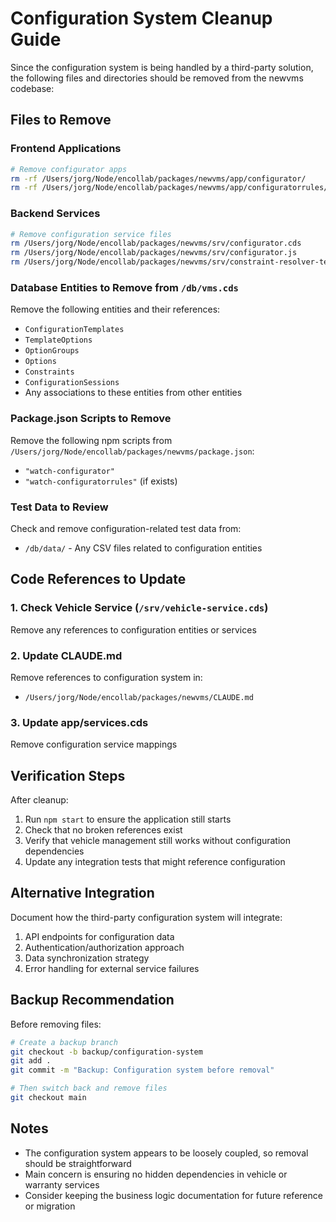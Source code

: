 # Configuration System Cleanup Guide

Since the configuration system is being handled by a third-party solution, the following files and directories should be removed from the newvms codebase:

## Files to Remove

### Frontend Applications
```bash
# Remove configurator apps
rm -rf /Users/jorg/Node/encollab/packages/newvms/app/configurator/
rm -rf /Users/jorg/Node/encollab/packages/newvms/app/configuratorrules/
```

### Backend Services
```bash
# Remove configuration service files
rm /Users/jorg/Node/encollab/packages/newvms/srv/configurator.cds
rm /Users/jorg/Node/encollab/packages/newvms/srv/configurator.js
rm /Users/jorg/Node/encollab/packages/newvms/srv/constraint-resolver-test.js
```

### Database Entities to Remove from `/db/vms.cds`
Remove the following entities and their references:
- `ConfigurationTemplates`
- `TemplateOptions`
- `OptionGroups`
- `Options`
- `Constraints`
- `ConfigurationSessions`
- Any associations to these entities from other entities

### Package.json Scripts to Remove
Remove the following npm scripts from `/Users/jorg/Node/encollab/packages/newvms/package.json`:
- `"watch-configurator"`
- `"watch-configuratorrules"` (if exists)

### Test Data to Review
Check and remove configuration-related test data from:
- `/db/data/` - Any CSV files related to configuration entities

## Code References to Update

### 1. Check Vehicle Service (`/srv/vehicle-service.cds`)
Remove any references to configuration entities or services

### 2. Update CLAUDE.md
Remove references to configuration system in:
- `/Users/jorg/Node/encollab/packages/newvms/CLAUDE.md`

### 3. Update app/services.cds
Remove configuration service mappings

## Verification Steps

After cleanup:
1. Run `npm start` to ensure the application still starts
2. Check that no broken references exist
3. Verify that vehicle management still works without configuration dependencies
4. Update any integration tests that might reference configuration

## Alternative Integration

Document how the third-party configuration system will integrate:
1. API endpoints for configuration data
2. Authentication/authorization approach
3. Data synchronization strategy
4. Error handling for external service failures

## Backup Recommendation

Before removing files:
```bash
# Create a backup branch
git checkout -b backup/configuration-system
git add .
git commit -m "Backup: Configuration system before removal"

# Then switch back and remove files
git checkout main
```

## Notes

- The configuration system appears to be loosely coupled, so removal should be straightforward
- Main concern is ensuring no hidden dependencies in vehicle or warranty services
- Consider keeping the business logic documentation for future reference or migration